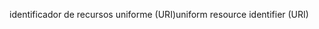 <span data-ttu-id="1128d-101">identificador de recursos uniforme (URI)</span><span class="sxs-lookup"><span data-stu-id="1128d-101">uniform resource identifier (URI)</span></span>